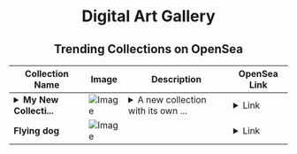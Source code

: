 <div align="center">

# Digital Art Gallery

## Trending Collections on OpenSea

| Collection Name                       | Image                                                                                     | Description                       | OpenSea Link                                                                                          |
|---------------------------------------|-------------------------------------------------------------------------------------------|-----------------------------------|--------------------------------------------------------------------------------------------------------|
| **<details><summary>My New Collecti...</summary>My New Collection</details>** | ![Image](https://i.seadn.io/s/raw/files/99616f6940aef3b2a281bb921ffc2062.png?w=500&auto=format?w=200&auto=format) | <details><summary>A new collection with its own ...</summary>A new collection with its own dedicated smart contract</details> | <details><summary>Link</summary>[My New Collection](https://opensea.io/collection/my-new-collection-14760)</details> |
| **Flying dog** | ![Image](https://i.seadn.io/s/raw/files/3af5b9e951c6b5f9c7ff295a34a595f9.jpg?w=500&auto=format?w=200&auto=format) |  | <details><summary>Link</summary>[Flying dog](https://opensea.io/collection/flying-dog-6)</details> |

</div>